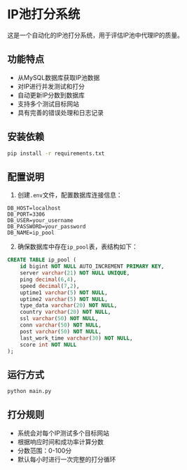 # IP池打分系统

这是一个自动化的IP池打分系统，用于评估IP池中代理IP的质量。

## 功能特点

- 从MySQL数据库获取IP池数据
- 对IP进行并发测试和打分
- 自动更新IP分数到数据库
- 支持多个测试目标网站
- 具有完善的错误处理和日志记录

## 安装依赖

```bash
pip install -r requirements.txt
```

## 配置说明

1. 创建`.env`文件，配置数据库连接信息：

```env
DB_HOST=localhost
DB_PORT=3306
DB_USER=your_username
DB_PASSWORD=your_password
DB_NAME=ip_pool
```

2. 确保数据库中存在`ip_pool`表，表结构如下：

```sql
CREATE TABLE ip_pool (
    id bigint NOT NULL AUTO_INCREMENT PRIMARY KEY,
    server varchar(21) NOT NULL UNIQUE,
    ping decimal(6,4),
    speed decimal(7,2),
    uptime1 varchar(5) NOT NULL,
    uptime2 varchar(5) NOT NULL,
    type_data varchar(20) NOT NULL,
    country varchar(20) NOT NULL,
    ssl varchar(50) NOT NULL,
    conn varchar(50) NOT NULL,
    post varchar(50) NOT NULL,
    last_work_time varchar(30) NOT NULL,
    score int NOT NULL
);
```

## 运行方式

```bash
python main.py
```

## 打分规则

- 系统会对每个IP测试多个目标网站
- 根据响应时间和成功率计算分数
- 分数范围：0-100分
- 默认每小时进行一次完整的打分循环 